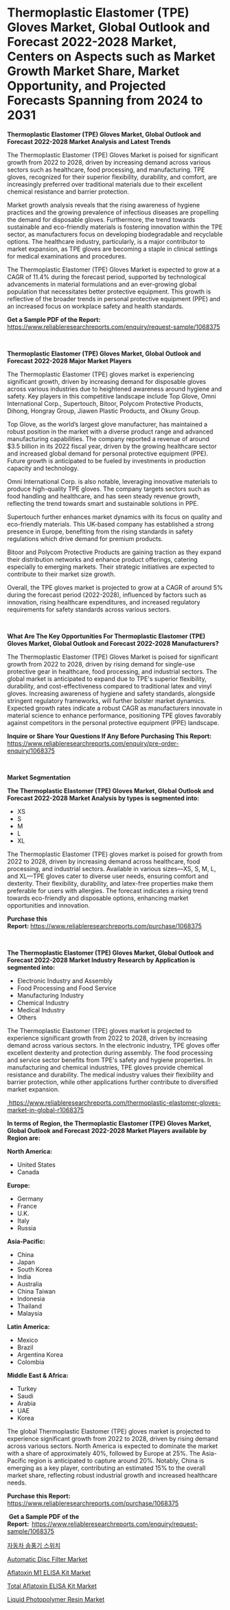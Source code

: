 <p><h1>Thermoplastic Elastomer (TPE) Gloves Market, Global Outlook and Forecast 2022-2028 Market, Centers on Aspects such as Market Growth Market Share, Market Opportunity, and Projected Forecasts Spanning from 2024 to 2031</h1></p><p><strong>Thermoplastic Elastomer (TPE) Gloves Market, Global Outlook and Forecast 2022-2028 Market Analysis and Latest Trends</strong></p>
<p><p>The Thermoplastic Elastomer (TPE) Gloves Market is poised for significant growth from 2022 to 2028, driven by increasing demand across various sectors such as healthcare, food processing, and manufacturing. TPE gloves, recognized for their superior flexibility, durability, and comfort, are increasingly preferred over traditional materials due to their excellent chemical resistance and barrier protection.</p><p>Market growth analysis reveals that the rising awareness of hygiene practices and the growing prevalence of infectious diseases are propelling the demand for disposable gloves. Furthermore, the trend towards sustainable and eco-friendly materials is fostering innovation within the TPE sector, as manufacturers focus on developing biodegradable and recyclable options. The healthcare industry, particularly, is a major contributor to market expansion, as TPE gloves are becoming a staple in clinical settings for medical examinations and procedures.</p><p>The Thermoplastic Elastomer (TPE) Gloves Market is expected to grow at a CAGR of 11.4% during the forecast period, supported by technological advancements in material formulations and an ever-growing global population that necessitates better protective equipment. This growth is reflective of the broader trends in personal protective equipment (PPE) and an increased focus on workplace safety and health standards.</p></p>
<p><strong>Get a Sample PDF of the Report:&nbsp;</strong> <a href="https://www.reliableresearchreports.com/enquiry/request-sample/1068375">https://www.reliableresearchreports.com/enquiry/request-sample/1068375</a></p>
<p>&nbsp;</p>
<p><strong>Thermoplastic Elastomer (TPE) Gloves Market, Global Outlook and Forecast 2022-2028 Major Market Players</strong></p>
<p><p>The Thermoplastic Elastomer (TPE) gloves market is experiencing significant growth, driven by increasing demand for disposable gloves across various industries due to heightened awareness around hygiene and safety. Key players in this competitive landscape include Top Glove, Omni International Corp., Supertouch, Bitoor, Polycom Protective Products, Dihong, Hongray Group, Jiawen Plastic Products, and Okuny Group.</p><p>Top Glove, as the world’s largest glove manufacturer, has maintained a robust position in the market with a diverse product range and advanced manufacturing capabilities. The company reported a revenue of around $3.5 billion in its 2022 fiscal year, driven by the growing healthcare sector and increased global demand for personal protective equipment (PPE). Future growth is anticipated to be fueled by investments in production capacity and technology.</p><p>Omni International Corp. is also notable, leveraging innovative materials to produce high-quality TPE gloves. The company targets sectors such as food handling and healthcare, and has seen steady revenue growth, reflecting the trend towards smart and sustainable solutions in PPE.</p><p>Supertouch further enhances market dynamics with its focus on quality and eco-friendly materials. This UK-based company has established a strong presence in Europe, benefiting from the rising standards in safety regulations which drive demand for premium products.</p><p>Bitoor and Polycom Protective Products are gaining traction as they expand their distribution networks and enhance product offerings, catering especially to emerging markets. Their strategic initiatives are expected to contribute to their market size growth.</p><p>Overall, the TPE gloves market is projected to grow at a CAGR of around 5% during the forecast period (2022-2028), influenced by factors such as innovation, rising healthcare expenditures, and increased regulatory requirements for safety standards across various sectors.</p></p>
<p>&nbsp;</p>
<p><strong>What Are The Key Opportunities For Thermoplastic Elastomer (TPE) Gloves Market, Global Outlook and Forecast 2022-2028 Manufacturers?</strong></p>
<p><p>The Thermoplastic Elastomer (TPE) Gloves Market is poised for significant growth from 2022 to 2028, driven by rising demand for single-use protective gear in healthcare, food processing, and industrial sectors. The global market is anticipated to expand due to TPE's superior flexibility, durability, and cost-effectiveness compared to traditional latex and vinyl gloves. Increasing awareness of hygiene and safety standards, alongside stringent regulatory frameworks, will further bolster market dynamics. Expected growth rates indicate a robust CAGR as manufacturers innovate in material science to enhance performance, positioning TPE gloves favorably against competitors in the personal protective equipment (PPE) landscape.</p></p>
<p><strong>Inquire or Share Your Questions If Any Before Purchasing This Report:</strong> <a href="https://www.reliableresearchreports.com/enquiry/pre-order-enquiry/1068375">https://www.reliableresearchreports.com/enquiry/pre-order-enquiry/1068375</a></p>
<p>&nbsp;</p>
<p><strong>Market Segmentation</strong></p>
<p><strong>The Thermoplastic Elastomer (TPE) Gloves Market, Global Outlook and Forecast 2022-2028 Market Analysis by types is segmented into:</strong></p>
<p><ul><li>XS</li><li>S</li><li>M</li><li>L</li><li>XL</li></ul></p>
<p><p>The Thermoplastic Elastomer (TPE) gloves market is poised for growth from 2022 to 2028, driven by increasing demand across healthcare, food processing, and industrial sectors. Available in various sizes—XS, S, M, L, and XL—TPE gloves cater to diverse user needs, ensuring comfort and dexterity. Their flexibility, durability, and latex-free properties make them preferable for users with allergies. The forecast indicates a rising trend towards eco-friendly and disposable options, enhancing market opportunities and innovation.</p></p>
<p><strong>Purchase this Report:&nbsp;</strong><a href="https://www.reliableresearchreports.com/purchase/1068375">https://www.reliableresearchreports.com/purchase/1068375</a></p>
<p>&nbsp;</p>
<p><strong>The Thermoplastic Elastomer (TPE) Gloves Market, Global Outlook and Forecast 2022-2028 Market Industry Research by Application is segmented into:</strong></p>
<p><ul><li>Electronic Industry and Assembly</li><li>Food Processing and Food Service</li><li>Manufacturing Industry</li><li>Chemical Industry</li><li>Medical Industry</li><li>Others</li></ul></p>
<p><p>The Thermoplastic Elastomer (TPE) gloves market is projected to experience significant growth from 2022 to 2028, driven by increasing demand across various sectors. In the electronic industry, TPE gloves offer excellent dexterity and protection during assembly. The food processing and service sector benefits from TPE's safety and hygiene properties. In manufacturing and chemical industries, TPE gloves provide chemical resistance and durability. The medical industry values their flexibility and barrier protection, while other applications further contribute to diversified market expansion.</p></p>
<p><a href="https://www.reliableresearchreports.com/thermoplastic-elastomer-gloves-market-in-global-r1068375">&nbsp;https://www.reliableresearchreports.com/thermoplastic-elastomer-gloves-market-in-global-r1068375</a></p>
<p><strong>In terms of Region, the Thermoplastic Elastomer (TPE) Gloves Market, Global Outlook and Forecast 2022-2028 Market Players available by Region are:</strong></p>
<p>
    <p> <strong> North America: </strong>
        <ul>
            <li>United States</li>
            <li>Canada</li>
        </ul>
        </p> 
    <p> <strong> Europe: </strong>
        <ul>
            <li>Germany</li>
            <li>France</li>
            <li>U.K.</li>
            <li>Italy</li>
            <li>Russia</li>
        </ul>
        </p> 
    <p> <strong> Asia-Pacific: </strong>
        <ul>
            <li>China</li>
            <li>Japan</li>
            <li>South Korea</li>
            <li>India</li>
            <li>Australia</li>
            <li>China Taiwan</li>
            <li>Indonesia</li>
            <li>Thailand</li>
            <li>Malaysia</li>
        </ul>
        </p> 
    <p> <strong> Latin America: </strong>
        <ul>
            <li>Mexico</li>
            <li>Brazil</li>
            <li>Argentina Korea</li>
            <li>Colombia</li>
        </ul>
        </p> 
    <p> <strong> Middle East & Africa: </strong>
        <ul>
            <li>Turkey</li>
            <li>Saudi</li>
            <li>Arabia</li>
            <li>UAE</li>
            <li>Korea</li>
        </ul>
    </p>
    </p>
<p><p>The global Thermoplastic Elastomer (TPE) gloves market is projected to experience significant growth from 2022 to 2028, driven by rising demand across various sectors. North America is expected to dominate the market with a share of approximately 40%, followed by Europe at 25%. The Asia-Pacific region is anticipated to capture around 20%. Notably, China is emerging as a key player, contributing an estimated 15% to the overall market share, reflecting robust industrial growth and increased healthcare needs.</p></p>
<p><strong>Purchase this Report: </strong><a href="https://www.reliableresearchreports.com/purchase/1068375">https://www.reliableresearchreports.com/purchase/1068375</a></p>
<p>&nbsp;<strong>Get a Sample PDF of the Report:&nbsp;&nbsp;</strong><a href="https://www.reliableresearchreports.com/enquiry/request-sample/1068375">https://www.reliableresearchreports.com/enquiry/request-sample/1068375</a></p>
<p><strong></strong></p>
<p><p><a href="https://medium.com/@kelvinfeenrey98677/%EC%84%B8%EA%B3%84-automotive-blower-switch-market-%EC%9D%80-2024%EC%97%90%EC%84%9C-2031%EB%A1%9C-%EC%97%B0%ED%8F%89%EA%B7%A0-%EC%A6%9D%EA%B0%80%EC%9C%A8%EC%9D%84-%EB%B3%B4%EC%9D%BC-%EA%B2%83%EC%9C%BC%EB%A1%9C-%EC%98%88%EC%83%81%EB%90%A9%EB%8B%88%EB%8B%A4-67106ca66a09">자동차 송풍기 스위치</a></p><p><a href="https://medium.com/@raperang95/this-report-aims-to-provide-a-comprehensive-presentation-of-the-global-market-for-automatic-disc-258b7e6e8184?postPublishedType=initial">Automatic Disc Filter Market</a></p><p><a href="https://www.linkedin.com/pulse/insights-aflatoxin-m1-elisa-kit-industry-market-financial-ybahe?trackingId=h57IY7uITPeNwR72RNeMFw%3D%3D">Aflatoxin M1 ELISA Kit Market</a></p><p><a href="https://www.linkedin.com/pulse/total-aflatoxin-elisa-kit-market-research-report-includes-yl8he?trackingId=yq4hNthIQBSUeu0drIowCg%3D%3D">Total Aflatoxin ELISA Kit Market</a></p><p><a href="https://issuu.com/reportprime-2/docs/liquid-photopolymer-resin-market-si_0bd505cb8e8fe2">Liquid Photopolymer Resin Market</a></p></p>